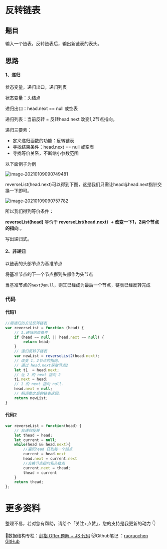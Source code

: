 # 反转链表

## 题目

输入一个链表，反转链表后，输出新链表的表头。

## 思路

#### 1、递归

状态变量，递归出口，递归列表

状态变量：头结点

递归出口：head.next == null 或空表

递归列表：当前反转 =  反转head.next 改变1,2节点指向。



递归三要素：

- 定义递归函数的功能：反转链表
- 寻找结束条件：head.next == null 或空表
- 寻找等价关系，不断缩小参数范围

以下面例子为例

![image-20210109090749481](http://ruoruochen-img-bed.oss-cn-beijing.aliyuncs.com/img/image-20210109090749481.png)

reverseList(head.next)可以得到下图，这是我们只需让head与head.next指针交换一下即可。

![image-20210109090757782](http://ruoruochen-img-bed.oss-cn-beijing.aliyuncs.com/img/image-20210109090757782.png)

所以我们得到等价条件：

**reverseList(head)** 等价于 **reverseList(head.next）+ 改变一下1，2两个节点的指向** 。

写出递归式。

#### 2、非递归

以链表的头部节点为基准节点

将基准节点的下一个节点挪到头部作为头节点

当基准节点的`next`为`null`，则其已经成为最后一个节点，链表已经反转完成

### 代码

#### 代码1

```js
//用递归的方法反转链表
var reverseList = function (head) {
    // 1.递归结束条件
    if (head == null || head.next == null) {
        return head;
    }
    // 递归反转子链表
    var newList = reverseList2(head.next);
    // 改变 1，2节点的指向。
    // 通过 head.next获取节点2
    let t1  = head.next;
    // 让 2 的 next 指向 2
    t1.next = head;
    // 1 的 next 指向 null.
    head.next = null;
    // 把调整之后的链表返回。
    return newList;
}
```

#### 代码2

```js
var reverseList = function(head) {
    // 非递归反转
    let thead = head;
    let current = null;
    while(head && head.next){
        //遍历head 获取每一个结点
        current = head.next
        head.next = current.next
        //交换节点指向和头结点
        current.next = thead;
        thead = current
    }
    return thead;
};
```

# 更多资料

整理不易，若对您有帮助，请给个「关注+点赞」，您的支持是我更新的动力 👇

📖数据结构专栏：[剑指 Offer 题解 + JS 代码](https://blog.csdn.net/weixin_43786756/category_10716516.html) 
🐱Github笔记 ：[ruoruochen GitHub](https://github.com/ruoruochen/front-end-note)

